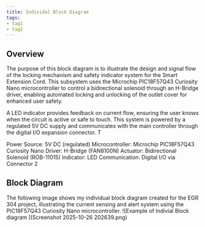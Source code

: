 ```yaml
---
title: Individal Block Diagram
tags:
- tag1
- tag2
---
```


## Overview
The purpose of this block diagram is to illustrate the design and signal flow of the locking mechanism and safety indicator system for the Smart Extension Cord. This subsystem uses the Microchip PIC18F57Q43 Curiosity Nano microcontroller to control a bidirectional solenoid through an H-Bridge driver, enabling automated locking and unlocking of the outlet cover for enhanced user safety.

A LED indicator provides feedback on current flow, ensuring the user knows when the circuit is active or safe to touch. This system is powered by a regulated 5V DC supply and communicates with the main controller through the digital I/O expansion connector. T

Power Source: 5V DC (regulated)
Microcontroller: Microchip PIC18F57Q43 Curiosity Nano
Driver: H-Bridge (FAN8100N)
Actuator: Bidirectional Solenoid (ROB-11015)
Indicator: LED
Communication: Digital I/O via Connector 2

## Block Diagram 
The following image shows my individual block diagram created for the EGR 304 project, illustrating the current sensing and alert system using the PIC18F57Q43 Curiosity Nano microcontroller.
![Example of Indivial Block diagram ](Screenshot 2025-10-26 202639.png)


